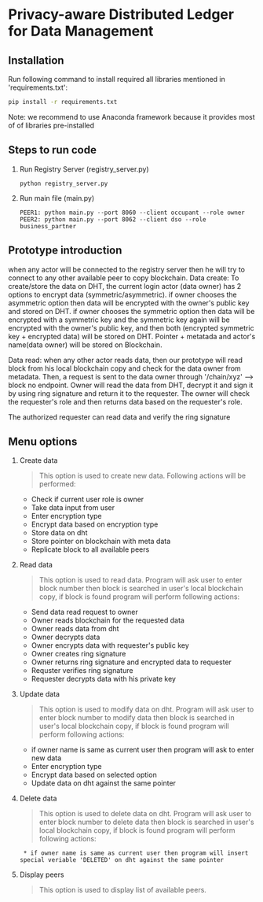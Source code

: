 # Privacy-aware Distributed Ledger for Data Management


## Installation

Run following command to install required all libraries mentioned in 'requirements.txt':
```cmd
pip install -r requirements.txt
```

Note: we recommend to use Anaconda framework because it provides most of of libraries pre-installed
## Steps to run code


1. Run Registry Server (registry_server.py)
    ```
    python registry_server.py
    ```

2. Run main file (main.py)
    ```
    PEER1: python main.py --port 8060 --client occupant --role owner
    PEER2: python main.py --port 8062 --client dso --role business_partner
    ```
## Prototype introduction
when any actor will be connected to the registry server then he will try to connect to any other available peer to copy blockchain.
Data create: To create/store the data on DHT, the current login actor (data owner) has 2 options to encrypt data (symmetric/asymmetric).
if owner chooses the asymmetric option then data will be encrypted with the owner's public key and stored on DHT.
if owner chooses the symmetric option then data will be encrypted with a symmetric key and the symmetric key again will be encrypted with the owner's public key, and then both (encrypted symmetric key + encrypted data) will be stored on DHT. Pointer + metatada and actor's name(data owner) will be stored on Blockchain.

Data read: when any other actor reads data, then our prototype will read block from his local blockchain copy and check for the data owner from metadata.
Then, a request is sent to the data owner through '/chain/xyz' --> block no endpoint. Owner will read the data from DHT, decrypt it and sign it by using ring signature and return it to the requester. The owner will check the requester's role and then returns data based on the requester's role. 

The authorized requester can read data and verify the ring signature 
## Menu options

1. Create data
    > This option is used to create new data. Following actions will be performed:
    * Check if current user role is owner
    * Take data input from user
    * Enter encryption type
    * Encrypt data based on encryption type
    * Store data on dht
    * Store pointer on blockchain with meta data
    * Replicate block to all available peers

2. Read data
    > This option is used to read data. Program will ask user to enter block number then block is searched in user's local blockchain copy, if block is found program will perform following actions:
  
    * Send data read request to owner
    * Owner reads blockchain for the requested data
    * Owner reads data from dht
    * Owner decrypts data
    * Owner encrypts data with requester's public key
    * Owner creates ring signature
    * Owner returns ring signature and encrypted data to requester
    * Requster verifies ring signature
    * Requester decrypts data with his private key
 
3. Update data
    > This option is used to modify data on dht. Program will ask user to enter block number to modify data then block is searched in user's local blockchain copy, if block is found program will perform following actions:
   
    * if owner name is same as current user then program will ask to enter new data
    * Enter encryption type
    * Encrypt data based on selected option
    * Update data on dht against the same pointer
    
4. Delete data
    > This option is used to delete data on dht. Program will ask user to enter block number to delete data then block is searched in user's local blockchain copy, if block is found program will perform following actions:
        
        * if owner name is same as current user then program will insert special veriable 'DELETED' on dht against the same pointer

5. Display peers
    > This option is used to display list of available peers.
